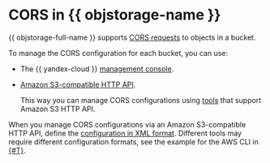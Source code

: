 # CORS in {{ objstorage-name }}

{{ objstorage-full-name }} supports [CORS requests](https://en.wikipedia.org/wiki/Cross-origin_resource_sharing) to objects in a bucket.

To manage the CORS configuration for each bucket, you can use:

- The {{ yandex-cloud }} [management console](../operations/buckets/cors.md).
- [Amazon S3-compatible HTTP API](../s3/index.md).

   This way you can manage CORS configurations using [tools](../tools/index.md) that support Amazon S3 HTTP API.

When you manage CORS configurations via an Amazon S3-compatible HTTP API, define the [configuration in XML format](../s3/api-ref/cors/xml-config.md). Different tools may require different configuration formats, see the example for the AWS CLI in [{#T}](../operations/buckets/cors.md).
